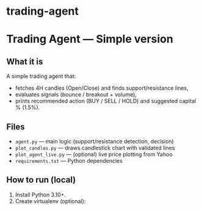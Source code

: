 # trading-agent
# Trading Agent — Simple version

## What it is
A simple trading agent that:
- fetches 4H candles (Open/Close) and finds support/resistance lines,
- evaluates signals (bounce / breakout + volume),
- prints recommended action (BUY / SELL / HOLD) and suggested capital % (1.5%).

## Files
- `agent.py` — main logic (support/resistance detection, decision)
- `plot_candles.py` — draws candlestick chart with validated lines
- `plot_agent_live.py` — (optional) live price plotting from Yahoo
- `requirements.txt` — Python dependencies

## How to run (local)
1. Install Python 3.10+.
2. Create virtualenv (optional):
